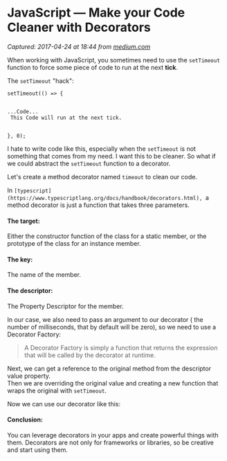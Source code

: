 # JavaScript — Make your Code Cleaner with Decorators

_Captured: 2017-04-24 at 18:44 from [medium.com](https://medium.com/@sonam_86445/javascript-make-your-code-cleaner-with-decorators-b9090d1c36d8?ref=quuu)_

When working with JavaScript, you sometimes need to use the `setTimeout `function to force some piece of code to run at the next **tick**.

The `setTimeout` "hack":
    
    
    setTimeout(() => {
    
    
    ...Code...  
     This Code will run at the next tick.
    
    
    }, 0);

I hate to write code like this, especially when the `setTimeout` is not something that comes from my need. I want this to be cleaner. So what if we could abstract the `setTimeout` function to a decorator.

Let's create a method decorator named `timeout` to clean our code.

In `[typescript](https://www.typescriptlang.org/docs/handbook/decorators.html), `a method decorator is just a function that takes three parameters.

#### The target:

Either the constructor function of the class for a static member, or the prototype of the class for an instance member.

#### The key:

The name of the member.

#### The descriptor:

The Property Descriptor for the member.

In our case, we also need to pass an argument to our decorator ( the number of milliseconds, that by default will be zero), so we need to use a Decorator Factory:

> A Decorator Factory is simply a function that returns the expression that will be called by the decorator at runtime.

Next, we can get a reference to the original method from the descriptor value property.  
Then we are overriding the original value and creating a new function that wraps the original with `setTimeout`.

Now we can use our decorator like this:

#### Conclusion:

You can leverage decorators in your apps and create powerful things with them. Decorators are not only for frameworks or libraries, so be creative and start using them.
